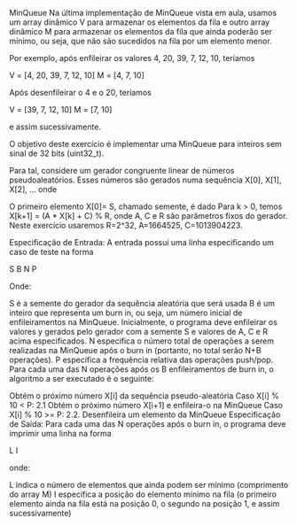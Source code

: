 MinQueue
Na última implementação de MinQueue vista em aula, usamos um array dinâmico V para armazenar os elementos da fila e outro array dinâmico M para armazenar os elementos da fila que ainda poderão ser mínimo, ou seja, que não são sucedidos na fila por um elemento menor.

Por exemplo, após enfileirar os valores 4, 20, 39, 7, 12, 10, teríamos

V = [4, 20, 39, 7, 12, 10]
M = [4, 7, 10]

Após desenfileirar o 4 e o 20, teríamos

V = [39, 7, 12, 10]
M = [7, 10]

e assim sucessivamente.

O objetivo deste exercício é implementar uma MinQueue para inteiros sem sinal de 32 bits (uint32_t).

Para tal, considere um gerador congruente linear de números pseudoaleatórios. Esses números são gerados numa sequência X[0], X[1], X[2], ... onde

O primeiro elemento X[0]= S, chamado semente, é dado
Para k > 0, temos X[k+1] = (A * X[k] + C) % R, onde A, C e R são parâmetros fixos do gerador.
Neste exercício usaremos R=2^32, A=1664525, C=1013904223.

Especificação de Entrada:
A entrada possui uma linha especificando um caso de teste na forma

S B N P

Onde:

S é a semente do gerador da sequência aleatória que será usada
B é um inteiro que representa um burn in, ou seja, um número inicial de enfileiramentos na MinQueue. Inicialmente, o programa deve enfileirar os valores y gerados pelo gerador com a semente S e valores de A, C e R acima especificados.
N especifica o número total de operações a serem realizadas na MinQueue após o burn in (portanto, no total serão N+B operações).
P especifica a frequência relativa das operações push/pop.
Para cada uma das N operações após os B enfileiramentos de burn in, o algoritmo a ser executado é o seguinte:

Obtém o próximo número X[i] da sequência pseudo-aleatória
Caso X[i] % 10 < P:
2.1 Obtém o próximo número X[i+1] e enfileira-o na MinQueue
Caso X[i] % 10 >= P:
2.2. Desenfileira um elemento da MinQueue
Especificação de Saída:
Para cada uma das N operações após o burn in, o programa deve imprimir uma linha na forma

L I

onde:

L indica o número de elementos que ainda podem ser mínimo (comprimento do array M)
I especifica a posição do elemento mínimo na fila (o primeiro elemento ainda na fila está na posição 0, o segundo na posição 1, e assim sucessivamente)